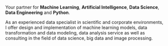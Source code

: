 
Your partner for **Machine Learning**, **Artificial Intelligence**, **Data Science**, **Data Engineering** and **Python**.

As an experienced data specialist in scientific and corporate environments, I offer design and implementation of machine learning models, data transformation and data modeling, data analysis service as well as consulting in the field of data science, big data and image processing.

